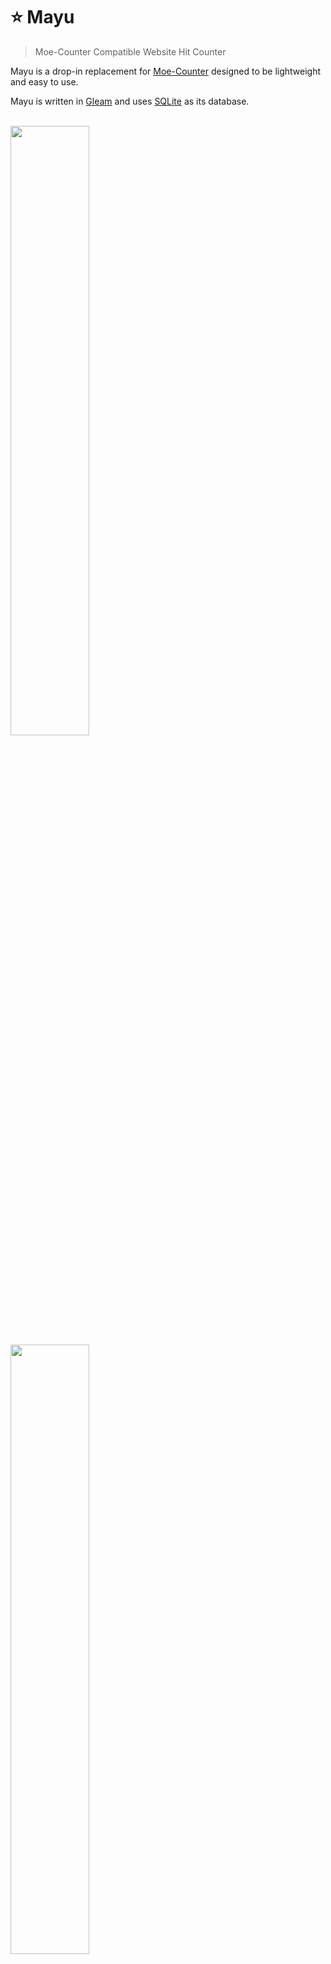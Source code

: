 # ⭐ Mayu

> Moe-Counter Compatible Website Hit Counter

Mayu is a drop-in replacement for [Moe-Counter](https://github.com/journey-ad/Moe-Counter) designed
to be lightweight and easy to use.

Mayu is written in [Gleam](https://gleam.run) and uses [SQLite](https://sqlite.org) as its database.

<br>

<img src="https://mayu.due.moe/get/@demo" width="50%">

<img src="https://mayu.due.moe/get/@demo?theme=urushi" width="50%">

<br>

Don't know Gleam or functional paradigms? Take a look at the [source tree](./src) and see just how
easy it is to understand! It's all contained in under 300 (273) effective lines of code!

## Usage

Mayu currently has nine available themes selectable using the `theme` query parameter of any `get` operation.

E.g., [mayu.due.moe/get/@demo?theme=urushi](https://mayu.due.moe/get/@demo?theme=urushi)

- `asoul`
- `gelbooru-h` (NSFW)
- `gelbooru`
- `moebooru-h` (NSFW)
- `moebooru`
- `rule34` (NSFW)
- `urushi`
- `lain`
- `garukura`

Mayu will pad the counter number with zeroes until it reaches a length of 6 characters. You can modify this behavior by changing the `padding` query parameter of any `get` operation.

### Local

```bash
$ git clone git@github.com:Fuwn/mayu.git
$ cd mayu
$ gleam run
$ # or
$ nix run
```

### Docker

```shell
docker run --volume 'mayu:/mayu/data/' -p '80:3000' --rm fuwn/mayu:latest
```

This Docker command uses a named volume, `mayu`, which allows the Mayu's database to persist between container restarts.

### Database

Mayu will use SQLite by default and will place the database file, `count.db`, within the `data/` directory of the project's root directory.

Mayu has the same default database layout as Moe-Counter, so if you've already used Moe-Counter previously, Mayu will work off of any previously accumulated counter data, so long as you transfer the database file over.

Mayu additionally adds two database columns: `created_at` and `updated_at`, which will not affect standard operations in any way, but will allow for additional data to be available should you perform a `record` operation.

### Routes

- `/heart-beat`: `alive`
- `/get/@name`: An `image/xml+svg` counter, defaulting to theme `asoul`, modifiable using the `theme` query parameter
- `/record/@name`: JSON object containing the database's `name`, `num`, `created_at`, and `updated_at` fields for counter `name`

## Resource Attributions

- [A-SOUL_Official](https://space.bilibili.com/703007996)
- [Moebooru](https://github.com/moebooru/moebooru)
- [Rule 34](https://rule34.xxx) (NSFW)
- [Gelbooru](https://gelbooru.com) (NSFW)
- [Urushi](https://x.com/udon0531/status/1350738347681959936)
- [Lain Iwakura](https://x.com/lililjiliijili/status/869722811236929538)
- [GaruKura](https://www.pixiv.net/artworks/119693017)

## Licence

This project is licensed with the [GNU General Public License v3.0](LICENSE).
